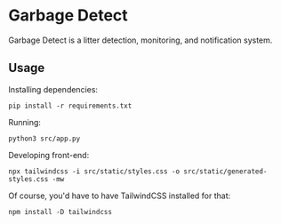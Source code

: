 # Garbage Detect

Garbage Detect is a litter detection, monitoring, and notification system.

## Usage

Installing dependencies:

```
pip install -r requirements.txt
```

Running:

```
python3 src/app.py
```

Developing front-end:

```
npx tailwindcss -i src/static/styles.css -o src/static/generated-styles.css -mw
```

Of course, you'd have to have TailwindCSS installed for that:

```
npm install -D tailwindcss
```
